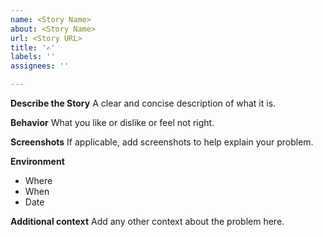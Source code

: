 ```yaml
---
name: <Story Name>
about: <Story Name>
url: <Story URL>
title: '✍️'
labels: ''
assignees: ''

---
```


**Describe the Story**
A clear and concise description of what it is.

**Behavior**
What you like or dislike or feel not right.

**Screenshots**
If applicable, add screenshots to help explain your problem.

**Environment**
 - Where
 - When
 - Date

**Additional context**
Add any other context about the problem here.
